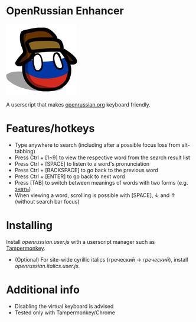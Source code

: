 # OpenRussian Enhancer

![ru](ru.png)

A userscript that makes [openrussian.org](https://en.openrussian.org/) keyboard friendly.

# Features/hotkeys
* Type anywhere to search (including after a possible focus loss from alt-tabbing)
* Press Ctrl + \[1~9\] to view the respective word from the search result list
* Press Ctrl + \[SPACE\] to listen to a word's pronunciation
* Press Ctrl + \[BACKSPACE\] to go back to the previous word
* Press Ctrl + \[ENTER\] to go back to next word
* Press [TAB] to switch between meanings of words with two forms (e.g. [знать](https://en.openrussian.org/ru/%D0%B7%D0%BD%D0%B0%D1%82%D1%8C))
* When viewing a word, scrolling is possible with \[SPACE\], &#8595; and &#8593; (without search bar focus)

# Installing
Install *openrussian.user.js* with a userscript manager such as [Tampermonkey](https://www.tampermonkey.net/).
* (Optional) For site-wide cyrillic italics (греческий -> *греческий*), install *openrussian.italics.user.js*.

# Additional info
* Disabling the virtual keyboard is advised
* Tested only with Tampermonkey/Chrome